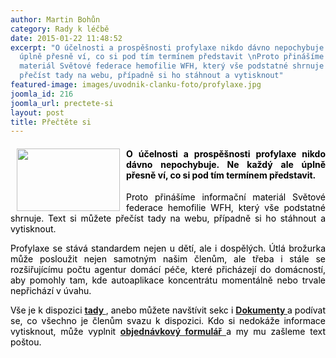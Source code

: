 ```yaml
---
author: Martin Bohůn
category: Rady k léčbě
date: 2015-01-22 11:48:52
excerpt: "O účelnosti a prospěšnosti profylaxe nikdo dávno nepochybuje Ne každý ale
  úplně přesně ví, co si pod tím termínem představit \nProto přinášíme informační
  materiál Světové federace hemofilie WFH, který vše podstatné shrnuje Text si můžete
  přečíst tady na webu, případně si ho stáhnout a vytisknout"
featured-image: images/uvodnik-clanku-foto/profylaxe.jpg
joomla_id: 216
joomla_url: prectete-si
layout: post
title: Přečtěte si
---
```


<h4 style="text-align: justify;">
 <img border="0" height="100" src="{{ site.baseurl }}/images/uvodnik-clanku-foto/profylaxe.jpg" style="float: left; margin-left: 10px; margin-right: 10px;" width="165"/>
 <span style="color: #000000;">
  O účelnosti a prospěšnosti profylaxe nikdo dávno nepochybuje. Ne každý ale úplně přesně ví, co si pod tím termínem představit.
 </span>
</h4>
<p style="text-align: justify;">
 <span style="color: #000000;">
  Proto přinášíme informační materiál Světové federace hemofilie WFH, který vše podstatné shrnuje. Text si můžete přečíst tady na webu, případně si ho stáhnout a vytisknout.
 </span>
</p>
<p style="text-align: justify;">
 <span style="color: #000000;">
  Profylaxe se stává standardem nejen u dětí, ale i dospělých. Útlá brožurka může posloužit nejen samotným našim členům, ale třeba i stále se rozšiřujícímu počtu agentur domácí péče, které přicházejí do domácností, aby pomohly tam, kde autoaplikace koncentrátu momentálně nebo trvale nepřichází v úvahu.
 </span>
</p>
<p style="text-align: justify;">
 <span style="color: #000000;">
  Vše je k dispozici
 </span>
 <strong>
  <a href="images/dokumenty-pdf-doc/co_je_profylaxe.pdf" target="_blank" title="Co je profylaxe">
   tady
  </a>
 </strong>
 ,
 <span style="color: #000000;">
  anebo můžete navštívit sekc
 </span>
 <span style="color: #000000;">
  i
 </span>
 <strong>
  <a href="index.php/cs/dokumenty" target="_blank" title="Dokumenty">
   Dokumenty
  </a>
 </strong>
 <span style="color: #000000;">
  a podívat se, co všechno je členům svazu k dispozici. Kdo si nedokáže
 </span>
 <span style="color: #000000;">
  informace vytisknout, může vyplnit
 </span>
 <strong>
  <a href="index.php/cs/?option=com_chronoforms&amp;chronoform=Co-je-profylaxe" target="_blank" title="Co je profylaxe?">
   objednávkový formulář
  </a>
 </strong>
 <span style="color: #000000;">
  a my mu zašleme text poštou.
 </span>
</p>